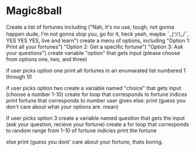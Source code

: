 # Magic8ball
Create a list of fortunes including ("Nah, it's no use, tough, not gonna happen dude, I'm not gonna stop you, go for it, heck yeah, maybe ¯\_(ツ)_/¯, YES YES YES, live and learn")
create a menu of options, including 
"Option 1: Print all your fortunes")
"Option 2: Get a specific fortune")
"Option 3: Ask your questions")
create variable "option" that gets input (please choose from options one, two, and three)

if user picks option one
  print all fortunes in an enumarated list numbered 1 through 10

if user picks option two
  create a variable named "choice" that gets input (choose a number 1-10)
  create for loop that corresponds to fortune indices
  print fortune that corresponds to number user gives
else:
  print (guess you don't care about what your options are. mean)

If user picks option 3
  create a variable named question that gets the input (ask your question, recieve your fortune)
  create a for loop that corresponds to random range from 1-10 of fortune indicies
  print the fortune

else
  print (guess you dont' care about your fortune, thats boring.
  
